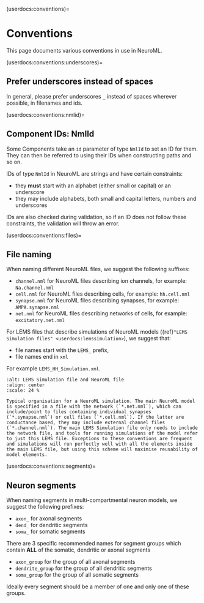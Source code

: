 (userdocs:conventions)=
# Conventions

This page documents various conventions in use in NeuroML.

(userdocs:conventions:underscores)=
## Prefer underscores instead of spaces

In general, please prefer underscores `_` instead of spaces wherever possible, in filenames and ids.

(userdocs:conventions:nmlid)=
## Component IDs: NmlId

Some Components take an `id` parameter of type `NmlId` to set an ID for them.
They can then be referred to using their IDs when constructing paths and so on.

IDs of type `NmlId` in NeuroML are strings and have certain constraints:

- they **must** start with an alphabet (either small or capital) or an underscore
- they may include alphabets, both small and capital letters, numbers and underscores

IDs are also checked during validation, so if an ID does not follow these constraints, the validation will throw an error.


(userdocs:conventions:files)=
## File naming

When naming different NeuroML files, we suggest the following suffixes:

- `channel.nml` for NeuroML files describing ion channels, for example: `Na.channel.nml`
- `cell.nml` for NeuroML files describing cells, for example: `hh.cell.nml`
- `synapse.nml` for NeuroML files describing synapses, for example: `AMPA.synapse.nml`
- `net.nml` for NeuroML files describing networks of cells, for example: `excitatory.net.nml`

For LEMS files that describe simulations of NeuroML models ({ref}`"LEMS Simulation files" <userdocs:lemssimulation>`), we suggest that:

- file names start with the `LEMS_` prefix,
- file names end in `xml`

For example `LEMS_HH_Simulation.xml`.

```{figure} ../images/lems_nml_files.png
:alt: LEMS Simulation file and NeuroML file
:align: center
:scale: 24 %

Typical organisation for a NeuroML simulation. The main NeuroML model is specified in a file with the network (`*.net.nml`), which can include/point to files containing individual synapses (`*.synapse.nml`) or cell files (`*.cell.nml`). If the latter are conductance based, they may include external channel files (`*.channel.nml`). The main LEMS Simulation file only needs to include the network file, and tools for running simulations of the model refer to just this LEMS file. Exceptions to these conventions are frequent and simulations will run perfectly well with all the elements inside the main LEMS file, but using this scheme will maximise reusability of model elements. 

```

(userdocs:conventions:segments)=
## Neuron segments

When naming segments in multi-compartmental neuron models, we suggest the following prefixes:

- `axon_` for axonal segments
- `dend_` for dendritic segments
- `soma_` for somatic segments

There are 3 specific recommended names for segment groups which contain **ALL** of the somatic, dendritic or axonal segments

- `axon_group` for the group of all axonal segments
- `dendrite_group` for the group of all dendritic segments
- `soma_group` for the group of all somatic segments

Ideally every segment should be a member of one and only one of these groups.
